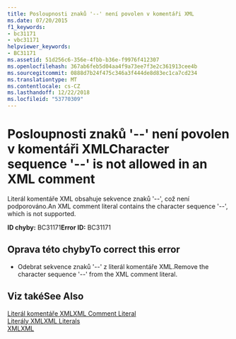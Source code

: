 ```yaml
---
title: Posloupnosti znaků '--' není povolen v komentáři XML
ms.date: 07/20/2015
f1_keywords:
- bc31171
- vbc31171
helpviewer_keywords:
- BC31171
ms.assetid: 51d256c6-356e-4fbb-b36e-f9976f412307
ms.openlocfilehash: 367ab6feb5d04aa4f9a73ee7f3e2c361913cee4b
ms.sourcegitcommit: 0888d7b24f475c346a3f444de8d83ec1ca7cd234
ms.translationtype: MT
ms.contentlocale: cs-CZ
ms.lasthandoff: 12/22/2018
ms.locfileid: "53770309"
---
```

# <a name="character-sequence----is-not-allowed-in-an-xml-comment"></a><span data-ttu-id="86bce-102">Posloupnosti znaků '--' není povolen v komentáři XML</span><span class="sxs-lookup"><span data-stu-id="86bce-102">Character sequence '--' is not allowed in an XML comment</span></span>
<span data-ttu-id="86bce-103">Literál komentáře XML obsahuje sekvence znaků '--', což není podporováno.</span><span class="sxs-lookup"><span data-stu-id="86bce-103">An XML comment literal contains the character sequence '--', which is not supported.</span></span>  
  
 <span data-ttu-id="86bce-104">**ID chyby:** BC31171</span><span class="sxs-lookup"><span data-stu-id="86bce-104">**Error ID:** BC31171</span></span>  
  
## <a name="to-correct-this-error"></a><span data-ttu-id="86bce-105">Oprava této chyby</span><span class="sxs-lookup"><span data-stu-id="86bce-105">To correct this error</span></span>  
  
-   <span data-ttu-id="86bce-106">Odebrat sekvence znaků '--' z literál komentáře XML.</span><span class="sxs-lookup"><span data-stu-id="86bce-106">Remove the character sequence '--' from the XML comment literal.</span></span>  
  
## <a name="see-also"></a><span data-ttu-id="86bce-107">Viz také</span><span class="sxs-lookup"><span data-stu-id="86bce-107">See Also</span></span>  
 [<span data-ttu-id="86bce-108">Literál komentáře XML</span><span class="sxs-lookup"><span data-stu-id="86bce-108">XML Comment Literal</span></span>](../../visual-basic/language-reference/xml-literals/xml-comment-literal.md)  
 [<span data-ttu-id="86bce-109">Literály XML</span><span class="sxs-lookup"><span data-stu-id="86bce-109">XML Literals</span></span>](../../visual-basic/language-reference/xml-literals/index.md)  
 [<span data-ttu-id="86bce-110">XML</span><span class="sxs-lookup"><span data-stu-id="86bce-110">XML</span></span>](../../visual-basic/programming-guide/language-features/xml/index.md)
